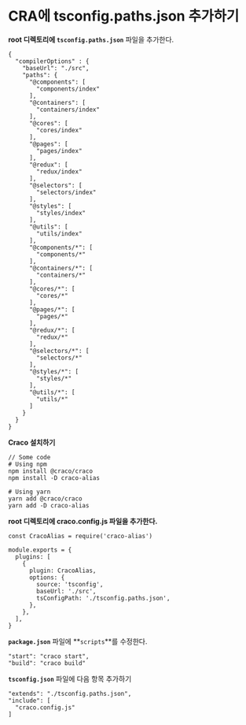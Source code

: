 # CRA에 tsconfig.paths.json 추가하기

**root 디렉토리에 `tsconfig.paths.json`** 파일을 추가한다.

```
{
  "compilerOptions" : {
    "baseUrl": "./src",
    "paths": {
      "@components": [
        "components/index"
      ],
      "@containers": [
        "containers/index"
      ],
      "@cores": [
        "cores/index"
      ],
      "@pages": [
        "pages/index"
      ],
      "@redux": [
        "redux/index"
      ],
      "@selectors": [
        "selectors/index"
      ],
      "@styles": [
        "styles/index"
      ],
      "@utils": [
        "utils/index"
      ],
      "@components/*": [
        "components/*"
      ],
      "@containers/*": [
        "containers/*"
      ],
      "@cores/*": [
        "cores/*"
      ],
      "@pages/*": [
        "pages/*"
      ],
      "@redux/*": [
        "redux/*"
      ],
      "@selectors/*": [
        "selectors/*"
      ],
      "@styles/*": [
        "styles/*"
      ],
      "@utils/*": [
        "utils/*"
      ]
    }
  }
}
```

**Craco 설치하기**

```
// Some code
# Using npm
npm install @craco/craco
npm install -D craco-alias

# Using yarn
yarn add @craco/craco
yarn add -D craco-alias
```

**root 디렉토리에 craco.config.js 파일을 추가한다.**&#x20;

```
const CracoAlias = require('craco-alias')

module.exports = {
  plugins: [
    {
      plugin: CracoAlias,
      options: {
        source: 'tsconfig',
        baseUrl: './src',
        tsConfigPath: './tsconfig.paths.json',
      },
    },
  ],
}
```

**`package.json`** 파일에 **`scripts`**를 수정한다.&#x20;

```
"start": "craco start",
"build": "craco build"
```

**`tsconfig.json`** 파일에  다음 항목 추가하기  &#x20;

```
"extends": "./tsconfig.paths.json",
"include": [
  "craco.config.js"
]
```
